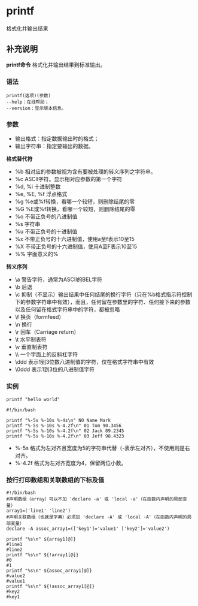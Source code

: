 printf
===

格式化并输出结果

## 补充说明

**printf命令** 格式化并输出结果到标准输出。

### 语法

```shell
printf(选项)(参数)
--help：在线帮助；
--version：显示版本信息。
```

### 参数

*   输出格式：指定数据输出时的格式；
*   输出字符串：指定要输出的数据。

 **格式替代符**

*   %b 相对应的参数被视为含有要被处理的转义序列之字符串。
*   %c ASCII字符。显示相对应参数的第一个字符
*   %d, %i 十进制整数
*   %e, %E, %f 浮点格式
*   %g %e或%f转换，看哪一个较短，则删除结尾的零
*   %G %E或%f转换，看哪一个较短，则删除结尾的零
*   %o 不带正负号的八进制值
*   %s 字符串
*   %u 不带正负号的十进制值
*   %x 不带正负号的十六进制值，使用a至f表示10至15
*   %X 不带正负号的十六进制值，使用A至F表示10至15
*   %% 字面意义的%

 **转义序列**

*   \a 警告字符，通常为ASCII的BEL字符
*   \b 后退
*   \c 抑制（不显示）输出结果中任何结尾的换行字符（只在%b格式指示符控制下的参数字符串中有效），而且，任何留在参数里的字符、任何接下来的参数以及任何留在格式字符串中的字符，都被忽略
*   \f 换页（formfeed）
*   \n 换行
*   \r 回车（Carriage return）
*   \t 水平制表符
*   \v 垂直制表符
*   \\\\ 一个字面上的反斜杠字符
*   \ddd 表示1到3位数八进制值的字符，仅在格式字符串中有效
*   \0ddd 表示1到3位的八进制值字符

### 实例

```shell
printf "hello world"
```

```shell
#!/bin/bash

printf "%-5s %-10s %-4s\n" NO Name Mark
printf "%-5s %-10s %-4.2f\n" 01 Tom 90.3456
printf "%-5s %-10s %-4.2f\n" 02 Jack 89.2345
printf "%-5s %-10s %-4.2f\n" 03 Jeff 98.4323
```

* %-5s 格式为左对齐且宽度为5的字符串代替（-表示左对齐），不使用则是右对齐。
* %-4.2f 格式为左对齐宽度为4，保留两位小数。

### 按行打印数组和关联数组的下标及值

```shell
#!/bin/bash
#声明数组（array）可以不加 'declare -a' 或 'local -a'（在函数内声明的局部变量）
array1=('line1' 'line2')
#声明关联数组（也就是字典）必须加 'declare -A' 或 'local -A'（在函数内声明的局部变量）
declare -A assoc_array1=(['key1']='value1' ['key2']='value2')

printf "%s\n" ${array1[@]}
#line1
#line2
printf "%s\n" ${!array1[@]}
#0
#1
printf "%s\n" ${assoc_array1[@]}
#value2
#value1
printf "%s\n" ${!assoc_array1[@]}
#key2
#key1
```

<!-- Linux命令行搜索引擎：https://jaywcjlove.github.io/linux-command/ -->
